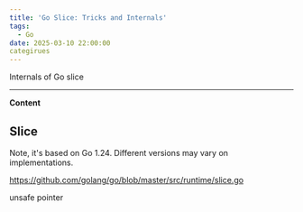 ```yaml
---
title: 'Go Slice: Tricks and Internals'
tags:
  - Go
date: 2025-03-10 22:00:00
categirues
---
```

Internals of Go slice

---


**Content**



## Slice

Note, it's based on Go 1.24. Different versions may vary on implementations.

https://github.com/golang/go/blob/master/src/runtime/slice.go


unsafe pointer
